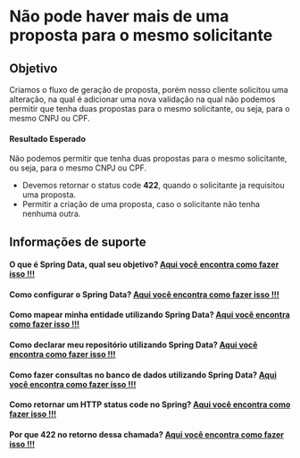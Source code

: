 # Não pode haver mais de uma proposta para o mesmo solicitante

## Objetivo

Criamos o fluxo de geração de proposta, porém nosso cliente solicitou uma alteração, na qual é adicionar uma nova 
validação na qual não podemos permitir que tenha duas propostas para o mesmo solicitante, ou seja, para o mesmo 
CNPJ ou CPF.

#### Resultado Esperado

Não podemos permitir que tenha duas propostas para o mesmo solicitante, ou seja, para o mesmo 
CNPJ ou CPF.

- Devemos retornar o status code **422**, quando o solicitante ja requisitou uma proposta.
- Permitir a criação de uma proposta, caso o solicitante não tenha nenhuma outra.

## Informações de suporte

#### O que é Spring Data, qual seu objetivo? [Aqui você encontra como fazer isso !!!](../informacao_suporte/spring-data.md)

#### Como configurar o Spring Data? [Aqui você encontra como fazer isso !!!](../informacao_suporte/spring-data-configuration.md)

#### Como mapear minha entidade utilizando Spring Data? [Aqui você encontra como fazer isso !!!](../informacao_suporte/spring-data-entity.md)

#### Como declarar meu repositório utilizando Spring Data? [Aqui você encontra como fazer isso !!!](../informacao_suporte/spring-data-repository.md)

#### Como fazer consultas no banco de dados utilizando Spring Data? [Aqui você encontra como fazer isso !!!](../informacao_suporte/spring-data-query-methods.md)

#### Como retornar um HTTP status code no Spring? [Aqui você encontra como fazer isso !!!](../informacao_suporte/spring-response-entity.md)

#### Por que **422** no retorno dessa chamada? [Aqui você encontra como fazer isso !!!](../informacao_suporte/rest-422.md)